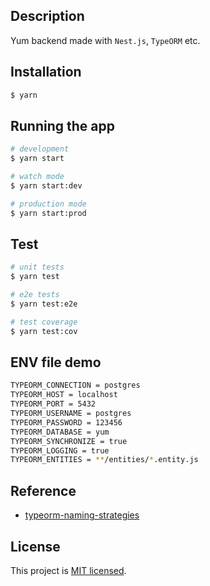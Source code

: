 ## Description

Yum backend made with `Nest.js`, `TypeORM` etc.

## Installation

```bash
$ yarn
```

## Running the app

```bash
# development
$ yarn start

# watch mode
$ yarn start:dev

# production mode
$ yarn start:prod
```

## Test

```bash
# unit tests
$ yarn test

# e2e tests
$ yarn test:e2e

# test coverage
$ yarn test:cov
```

## ENV file demo

```bash
TYPEORM_CONNECTION = postgres
TYPEORM_HOST = localhost
TYPEORM_PORT = 5432
TYPEORM_USERNAME = postgres
TYPEORM_PASSWORD = 123456
TYPEORM_DATABASE = yum
TYPEORM_SYNCHRONIZE = true
TYPEORM_LOGGING = true
TYPEORM_ENTITIES = **/entities/*.entity.js
```

## Reference

- [typeorm-naming-strategies](https://github.com/tonivj5/typeorm-naming-strategies#readme)

## License

This project is [MIT licensed](LICENSE).
